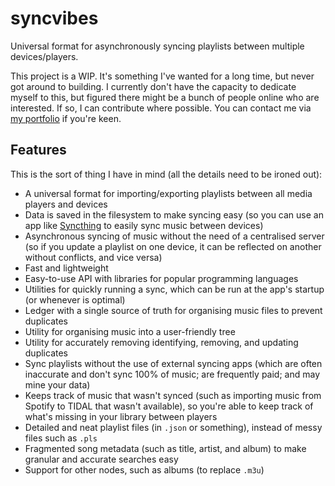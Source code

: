# syncvibes
Universal format for asynchronously syncing playlists between multiple devices/players.

This project is a WIP. It's something I've wanted for a long time, but never got around to building. I currently don't have the capacity to dedicate myself to this, but figured there might be a bunch of people online who are interested. If so, I can contribute where possible. You can contact me via [my portfolio](https://danieljs.tech) if you're keen.

## Features

This is the sort of thing I have in mind (all the details need to be ironed out):

* A universal format for importing/exporting playlists between all media players and devices
* Data is saved in the filesystem to make syncing easy (so you can use an app like [Syncthing](https://syncthing.net) to easily sync music between devices) 
* Asynchronous syncing of music without the need of a centralised server (so if you update a playlist on one device, it can be reflected on another without conflicts, and vice versa)
* Fast and lightweight
* Easy-to-use API with libraries for popular programming languages
* Utilities for quickly running a sync, which can be run at the app's startup (or whenever is optimal)
* Ledger with a single source of truth for organising music files to prevent duplicates
* Utility for organising music into a user-friendly tree
* Utility for accurately removing identifying, removing, and updating duplicates 
* Sync playlists without the use of external syncing apps (which are often inaccurate and don't sync 100% of music; are frequently paid; and may mine your data)
* Keeps track of music that wasn't synced (such as importing music from Spotify to TIDAL that wasn't available), so you're able to keep track of what's missing in your library between players
* Detailed and neat playlist files (in `.json` or something), instead of messy files such as `.pls`
* Fragmented song metadata (such as title, artist, and album) to make granular and accurate searches easy
* Support for other nodes, such as albums (to replace `.m3u`) 
